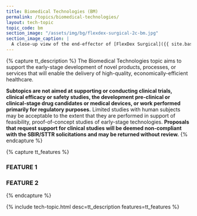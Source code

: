 ```yaml
---
title: Biomedical Technologies (BM)
permalink: /topics/biomedical-technologies/
layout: tech-topic
topic_code: bm
section_image: "/assets/img/bg/flexdex-surgical-2c-bm.jpg"
section_image_caption: |
  A close-up view of the end-effector of [FlexDex Surgical]({{ site.baseurl }}/portfolio/details/?company=flexdex-inc#flexdex-inc)'s articulating needle-driver. This instrument is for use in laparoscopic or minimally invasive surgeries. © FlexDex, Inc.
---
```

{% capture tt_description %}
The Biomedical Technologies topic aims to support the early-stage development of novel products, processes, or services that will enable the delivery of high-quality, economically-efficient healthcare.  

**Subtopics are not aimed at supporting or conducting clinical trials, clinical efficacy or safety studies, the development pre-clinical or clinical-stage drug candidates or medical devices, or work performed primarily for regulatory purposes.** Limited studies with human subjects may be acceptable to the extent that they are performed in support of feasibility, proof-of-concept studies of early-stage technologies. **Proposals that request support for clinical studies will be deemed non-compliant with the SBIR/STTR solicitations and may be returned without review.**
{% endcapture %}

{% capture tt_features %}
<div class="usa-section usa-content usa-grid">
  <h3>FEATURE 1</h3>
</div>

<div class="background-light-blue">
  <div class="usa-section usa-content usa-grid">
    <h3>FEATURE 2</h3>
  </div>
</div>
{% endcapture %}

{% include tech-topic.html desc=tt_description features=tt_features %}
